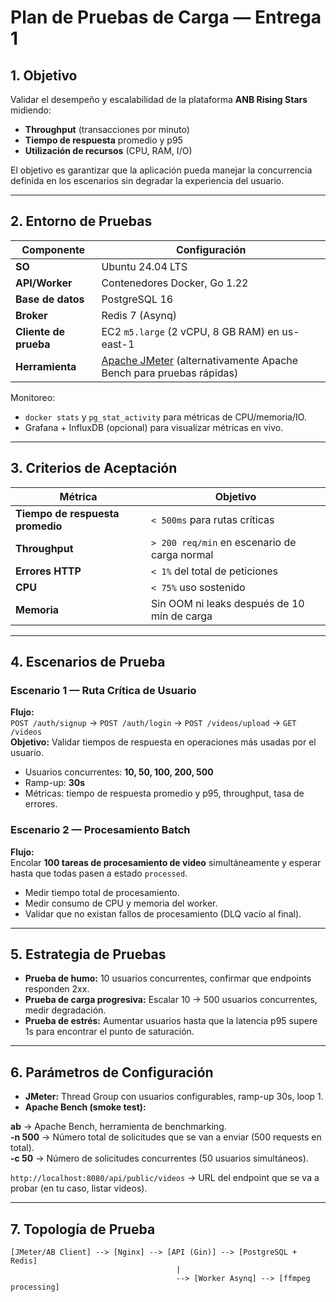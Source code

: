 # Plan de Pruebas de Carga — Entrega 1

## 1. Objetivo
Validar el desempeño y escalabilidad de la plataforma **ANB Rising Stars** midiendo:
- **Throughput** (transacciones por minuto)
- **Tiempo de respuesta** promedio y p95
- **Utilización de recursos** (CPU, RAM, I/O)

El objetivo es garantizar que la aplicación pueda manejar la concurrencia definida en los escenarios sin degradar la experiencia del usuario.

---

## 2. Entorno de Pruebas

| Componente        | Configuración |
|------------------|-------------|
| **SO**           | Ubuntu 24.04 LTS |
| **API/Worker**   | Contenedores Docker, Go 1.22 |
| **Base de datos**| PostgreSQL 16 |
| **Broker**       | Redis 7 (Asynq) |
| **Cliente de prueba** | EC2 `m5.large` (2 vCPU, 8 GB RAM) en us-east-1 |
| **Herramienta**  | [Apache JMeter](https://jmeter.apache.org/) (alternativamente Apache Bench para pruebas rápidas) |

Monitoreo:
- `docker stats` y `pg_stat_activity` para métricas de CPU/memoria/IO.
- Grafana + InfluxDB (opcional) para visualizar métricas en vivo.

---

## 3. Criterios de Aceptación

| Métrica | Objetivo |
|--------|-----------|
| **Tiempo de respuesta promedio** | `< 500ms` para rutas críticas |
| **Throughput** | `> 200 req/min` en escenario de carga normal |
| **Errores HTTP** | `< 1%` del total de peticiones |
| **CPU** | `< 75%` uso sostenido |
| **Memoria** | Sin OOM ni leaks después de 10 min de carga |

---

## 4. Escenarios de Prueba

### Escenario 1 — Ruta Crítica de Usuario
**Flujo:**  
`POST /auth/signup` → `POST /auth/login` → `POST /videos/upload` → `GET /videos`  
**Objetivo:** Validar tiempos de respuesta en operaciones más usadas por el usuario.  
- Usuarios concurrentes: **10, 50, 100, 200, 500**
- Ramp-up: **30s**
- Métricas: tiempo de respuesta promedio y p95, throughput, tasa de errores.

### Escenario 2 — Procesamiento Batch
**Flujo:**  
Encolar **100 tareas de procesamiento de video** simultáneamente y esperar hasta que todas pasen a estado `processed`.  
- Medir tiempo total de procesamiento.
- Medir consumo de CPU y memoria del worker.
- Validar que no existan fallos de procesamiento (DLQ vacío al final).

---

## 5. Estrategia de Pruebas
- **Prueba de humo:** 10 usuarios concurrentes, confirmar que endpoints responden 2xx.
- **Prueba de carga progresiva:** Escalar 10 → 500 usuarios concurrentes, medir degradación.
- **Prueba de estrés:** Aumentar usuarios hasta que la latencia p95 supere 1s para encontrar el punto de saturación.

---

## 6. Parámetros de Configuración
- **JMeter:** Thread Group con usuarios configurables, ramp-up 30s, loop 1.
- **Apache Bench (smoke test):**

**ab** → Apache Bench, herramienta de benchmarking.  
**-n 500** → Número total de solicitudes que se van a enviar (500 requests en total).  
**-c 50** → Número de solicitudes concurrentes (50 usuarios simultáneos).  

`http://localhost:8080/api/public/videos` → URL del endpoint que se va a probar (en tu caso, listar videos).  

---

## 7. Topología de Prueba

```text
[JMeter/AB Client] --> [Nginx] --> [API (Gin)] --> [PostgreSQL + Redis]
                                     |
                                     --> [Worker Asynq] --> [ffmpeg processing]
```
